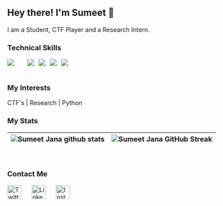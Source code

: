## Hey there! I'm Sumeet 👋

I am a Student, CTF Player and a Research Intern.


 
### Technical Skills
<div style="display:flex; gap:10px">
<img src="https://th.bing.com/th/id/R.255b77e251b19a6d0600634d2ff9b006?rik=k3edqLFjWyFC1Q&riu=http%3a%2f%2fpngimg.com%2fuploads%2fmysql%2fmysql_PNG22.png&ehk=ffHItQzD%2fUaKL%2bPOiED3dtDd9YUI%2fJRUzYL5raCZnR8%3d&risl=&pid=ImgRaw&r=0"><img src="https://img.shields.io/badge/-NodeJS-black?style=flat&logo=node.js" height="10"> <img src="https://img.shields.io/badge/-MongoDB-yellow?style=flat&logo=mongoDB"><img src="https://img.shields.io/badge/JavaScript-F7DF1E?style=flat&logo=JavaScript&logoColor=white"> <img src="https://img.shields.io/badge/-Firebase-black?style=flat&logo=Firebase"> <img src="https://img.shields.io/badge/C%2B%2B-00599C?style=flat&logo=c%2B%2B&logoColor=white">
</div>
 <br />

### My Interests

CTF's | Research | Python 


### My Stats
| ![Sumeet Jana github stats](https://github-readme-stats-mc4l.vercel.app/api?username=sumeetbwu\&rank_icon=percentile&show_icons=true&theme=tokyonight&show=reviews&border_radius=8) | ![Sumeet Jana GitHub Streak](https://github-readme-streak-stats.herokuapp.com/?user=sumeetbwu&theme=tokyonight&border_radius=8) |
| -- | -- |

<br>




### Contact Me


<p>
<a href="https://twitter.com/ofcsumeet" rel="nofollow"><img alt="Twitter" src="https://github.com/tushar-daiya/tushar-daiya/assets/108505673/d413de6c-4778-4aff-90da-ac6971413124" style="width:32px" ></a>
<a href="https://www.linkedin.com/in/ofcsumeet" rel="nofollow"><img alt="LinkedIn" src="https://github.com/tushar-daiya/tushar-daiya/assets/108505673/4a3ce5ae-bb69-476d-b7b7-e1fc57456fbd" style="width:32px; margin-left:20px" ></a> 
<a href="https://instagram.com/ofcsumeet"><img alt="Instagram" src="https://github.com/tushar-daiya/tushar-daiya/assets/108505673/31ac7afd-d546-418c-abc3-ead6e1774a85" style="width:32px; margin-left:20px" ></a> 
</p>
</div>
